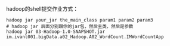 hadoop的shell提交作业方式：

```shell
hadoop jar your_jar the_main_class param1 param2 param3
# hadoop jar 后面分别跟你的jar包，然后主类，然后是参数
hadoop jar 03-Hadoop-1.0-SNAPSHOT.jar im.ivanl001.bigData.a02_Hadoop.A02_WordCount.IMWordCountApp
```






